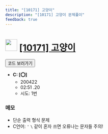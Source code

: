```yaml
---
title: "[10171] 고양이"
description: "[10171] 고양이 문제풀이"
feedback: true
---
```

<h1><img src="https://doky.space/assets/icpclev/b5.svg" height="37px"> <a href="http://icpc.me/10171">[10171] 고양이</a></h1>

<a href="https://github.com/DokySp/acmicpc-practice/tree/master/10171"><button class="btn btn-info">코드 보러가기</button></a>

- **C: [:o:]**
  - 200422
  - 02:51 .20 
  - 시도: 1번

### 메모
 - 단순 출력 형식 문제
 - C언어: `'` `\` 같이 혼자 쓰면 오류나는 문자들 주의!
